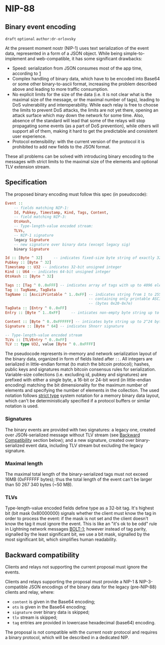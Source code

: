 NIP-88
======

Binary event encoding
---------------------

`draft` `optional` `author:dr-orlovsky`

At the present moment nostr (NIP-1) uses text serialization of the event data,
represented in a form of a JSON object. While being simple-to-implement and 
web-compatible, it has some significant drawbacks:

* Speed: serialization from JSON consumes most of the app time, according to [1]
* Complex handling of binary data, which have to be encoded into Base64 or some
  other binary-to-ascii format, increasing the problem described above and 
  leading to more traffic consumption.
* No explicit limits for the size of the data (i.e. it is not clear what is the
  maximal size of the message, or the maximal number of tags), leading to DoS 
  vulnerability and interoperability. While each relay is free to choose the
  limits to prevent DoS attacks, the limits are not yet there, opening an attack
  surface which may down the network for some time. Also, absence of the 
  standard will lead that some of the relays will stop propagating some events 
  (as a part of DoS prevention), while others will support all of them, making 
  it hard to get the predictable and consistent user experience.
* Protocol extensibility: with the current version of the protocol it is 
  prohibited to add new fields to the JSON format.

These all problems can be solved with introducing binary encoding to the 
messages with strict limits to the maximal size of the elements and optional TLV
extension stream.

Specification
-------------

The proposed binary encoding must follow this spec (in pseudocode):
```haskell
Event ::
    -- fields matching NIP-1:
    Id, Pubkey, Timestamp, Kind, Tags, Content,
    -- field matching NIP-3:
    OtsHash,
    -- Type-length-value encoded stream:
    TLVs,
    -- NIP-1 signature
    legacy Signature
    -- new signature over binary data (except legacy sig)
    binary Signature

Id :: [Byte ^ 32]     -- indicates fixed-size byte string of exactly 32 bytes
Pubkey :: [Byte ^ 32]
Timestamp :: U32 -- indicates 32-bit unsigned integer
Kind :: U64 -- indicates 64-bit unsigned integer
OtsHash :: [Byte ^ 32]

Tags :: [Tag ^ 0..0xFFF] -- indicates array of tags with up to 4096 elements
Tag :: TagName, TagData
TagName :: [AsciiPrintable ^ 1..0xFF] -- indicates string from 1 to 255 chars
                                      -- containing only printable ASCII chars
                                      -- (bytes 0x20-0x7e)
TagData :: [Entry ^ 0..0xFF]
Entry :: [Byte ^ 1..0xFF]     -- inticates non-empty byte string up to 255 bytes

Content :: [Byte ^ 0..0xFFFFFF] -- inticates byte string up to 2^24 bytes
Signature :: [Byte ^ 64] -- indicates Shnorr signature

-- Type-length-value encoded stream
TLVs :: [TLVEntry ^ 0..0xFF]
TLV :: type U32, value [Byte ^ 0..0xFFFF]
```

The pseudocode represents in-memory and network serialization layout of the 
binary data, organized in form of fields listed after `::`. All integers are 
serialized in little-endian format (to match the bitcoin protocol); hashes, 
public keys and signatures match bitcoin consensus rules for serialization. 
Variable-size collections (i.e. excluding id, pubkey and signatures) are 
prefixed with either a single byte, a 16-bit or 24-bit word (in little-endian 
encoding) matching the bit dimensionality for the maximum number of elements and 
specifying the number of elements in the collection. The used notation follows
[strict type] system notation for a memory binary data layout, which can't be
deterministically specified if a protocol buffers or similar notation is used.

### Signatures

The binary events are provided with two signatures: a legacy one, created over
JSON-serialized message without TLV stream (see [Backward Compatibility](#backward-compatibility)
section below); and a new signature, created over binary-serialized event data,
including TLV stream but excluding the legacy signature.

### Maximal length

The maximal total length of the binary-serialized tags must not exceed 16MB 
(0xFFFFFF bytes); thus the total length of the event can't be larger than 
50 267 340 bytes (~50 MB).

### TLVs

Type-length-value encoded fields define type as a 32-bit tag. It's highest bit
(bit mask 0x80000000) signals whether the client must know the tag in order to
process the event: if the mask is not set and the client doesn't know the tag
it must ignore the event. This is like an "it's ok to be odd" rule in Lightning
network messages [BOLT-1]; however instead of tag parity, signalled by the least
significant bit, we use a bit mask, signalled by the most significant bit, which
simplifies human readability.


Backward compatibility
----------------------

Clients and relays not supporting the current proposal must ignore the events.

Clients and relays supporting the proposal must provide a NIP-1 & 
NIP-3-compatible JSON encodings of the binary data for the legacy (pre-NIP-88) 
clients and relay, where:
* `content` is given in the Base64 encoding;
* `ots` is given in the Base64 encoding;
* `signature` over binary data is skipped;
* `tlv` stream is skipped;
* `tag` entries are provided in lowercase hexadecimal (base64) encoding.

The proposal is not compatible with the current nostr protocol and requires a
binary protocol, which will be described in a dedicated NIP.


[1]: https://nostrexplorer.com/e/9d89ef468ec690f2177635b8c0fd589aca840de1a749a08a44de5b148654bb49
[strict type]: https://github.com/strict-types/strict-types
[BOLT-1]: https://github.com/lightning/bolts/blob/master/01-messaging.md
